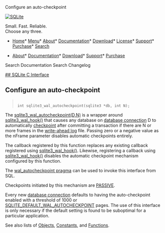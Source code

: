 




Configure an auto\-checkpoint




[![SQLite](../images/sqlite370_banner.gif)](../index.html)


Small. Fast. Reliable.  
Choose any three.


* [Home](../index.html)* [Menu](javascript:void(0))* [About](../about.html)* [Documentation](../docs.html)* [Download](../download.html)* [License](../copyright.html)* [Support](../support.html)* [Purchase](../prosupport.html)* [Search](javascript:void(0))




* [About](../about.html)* [Documentation](../docs.html)* [Download](../download.html)* [Support](../support.html)* [Purchase](../prosupport.html)






Search Documentation
Search Changelog









[## SQLite C Interface](../c3ref/intro.html)
## Configure an auto\-checkpoint




> ```
> 
> int sqlite3_wal_autocheckpoint(sqlite3 *db, int N);
> 
> ```



The [sqlite3\_wal\_autocheckpoint(D,N)](../c3ref/wal_autocheckpoint.html) is a wrapper around
[sqlite3\_wal\_hook()](../c3ref/wal_hook.html) that causes any database on [database connection](../c3ref/sqlite3.html) D
to automatically [checkpoint](../wal.html#ckpt)
after committing a transaction if there are N or
more frames in the [write\-ahead log](../wal.html) file. Passing zero or
a negative value as the nFrame parameter disables automatic
checkpoints entirely.


The callback registered by this function replaces any existing callback
registered using [sqlite3\_wal\_hook()](../c3ref/wal_hook.html). Likewise, registering a callback
using [sqlite3\_wal\_hook()](../c3ref/wal_hook.html) disables the automatic checkpoint mechanism
configured by this function.


The [wal\_autocheckpoint pragma](../pragma.html#pragma_wal_autocheckpoint) can be used to invoke this interface
from SQL.


Checkpoints initiated by this mechanism are
[PASSIVE](../c3ref/wal_checkpoint_v2.html).


Every new [database connection](../c3ref/sqlite3.html) defaults to having the auto\-checkpoint
enabled with a threshold of 1000 or [SQLITE\_DEFAULT\_WAL\_AUTOCHECKPOINT](../compile.html#default_wal_autocheckpoint)
pages. The use of this interface
is only necessary if the default setting is found to be suboptimal
for a particular application.


See also lists of
 [Objects](../c3ref/objlist.html),
 [Constants](../c3ref/constlist.html), and
 [Functions](../c3ref/funclist.html).


